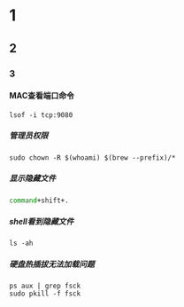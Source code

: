 # 1

## 2

### 3

#### MAC查看端口命令

```shell
lsof -i tcp:9080
```

##### 管理员权限

```shell
sudo chown -R $(whoami) $(brew --prefix)/*
```

##### 显示隐藏文件

```bash
command+shift+.
```

##### shell看到隐藏文件

```
ls -ah
```

##### 硬盘热插拔无法加载问题 

```
ps aux | grep fsck
sudo pkill -f fsck
```

